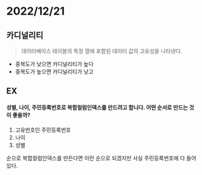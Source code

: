 # 2022/12/21

## 카디널리티

> 데이터베이스 테이블의 특정 열에 포함된 데이터 값의 고유성을 나타낸다.

- 중복도가 낮으면 카디널리티가 높다
- 중복도가 높으면 카디널리티가 낮고

## EX
#### 성별, 나이, 주민등록번호로 복합컬럼인덱스를 만드려고 합니다. 어떤 순서로 만드는 것이 좋을까?

1. 고유번호인 주민등록번호
2. 나이
3. 성별

순으로 복합컬럼인덱스를 만든다면 이런 순으로 되겠지만 사실 주민등록번호에 다 들어있다.

